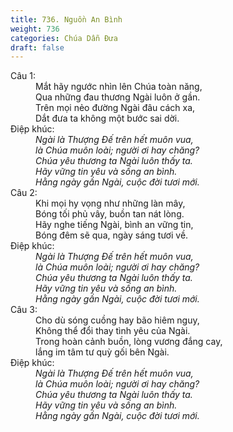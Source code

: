 ```yaml
---
title: 736. Nguồn An Bình
weight: 736
categories: Chúa Dẫn Đưa
draft: false
---
```

<dl><dt>Câu 1:</dt><dd data-verse="1">Mắt hãy ngước nhìn lên Chúa toàn năng, <br/>Qua những đau thương Ngài luôn ở gần. <br/>Trên mọi nẻo đường Ngài đâu cách xa, <br/>Dắt đưa ta không một bước sai dời. </dd><dt>Điệp khúc:</dt><dd data-chorus="1"><em>Ngài là Thượng Đế trên hết muôn vua, <br/>là Chúa muôn loài; người ơi hay chăng? <br/>Chúa yêu thương ta Ngài luôn thấy ta. <br/>Hãy vững tin yêu và sống an bình. <br/>Hằng ngày gần Ngài, cuộc đời tươi mới. </em></dd><dt>Câu 2:</dt><dd data-verse="2">Khi mọi hy vọng như những làn mây, <br/>Bóng tối phủ vây, buồn tan nát lòng. <br/>Hãy nghe tiếng Ngài, bình an vững tin, <br/>Bóng đêm sẽ qua, ngày sáng tươi về. </dd><dt>Điệp khúc:</dt><dd data-chorus="1"><em>Ngài là Thượng Đế trên hết muôn vua, <br/>là Chúa muôn loài; người ơi hay chăng? <br/>Chúa yêu thương ta Ngài luôn thấy ta. <br/>Hãy vững tin yêu và sống an bình. <br/>Hằng ngày gần Ngài, cuộc đời tươi mới. </em></dd><dt>Câu 3:</dt><dd data-verse="3">Cho dù sóng cuồng hay bão hiêm nguy, <br/>Không thể đổi thay tình yêu của Ngài. <br/>Trong hoàn cảnh buồn, lòng vương đắng cay, <br/>lắng im tâm tư quỳ gối bên Ngài. </dd><dt>Điệp khúc:</dt><dd data-chorus="1"><em>Ngài là Thượng Đế trên hết muôn vua, <br/>là Chúa muôn loài; người ơi hay chăng? <br/>Chúa yêu thương ta Ngài luôn thấy ta. <br/>Hãy vững tin yêu và sống an bình. <br/>Hằng ngày gần Ngài, cuộc đời tươi mới. </em></dd></dl>